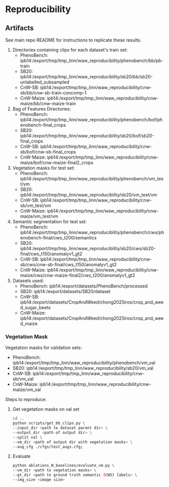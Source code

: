 # Reproducibility

## Artifacts
See main repo README for instructions to replicate these results.
1. Directories containing clips for each dataset's train set:   
    + PhenoBench: ipb14:/export/tmp/tmp_linn/waw_reproducibility/phenobench/bb/pb-train
    + SB20: ipb14:/export/tmp/tmp_linn/waw_reproducibility/sb20/bb/sb20-unlabelled_subsampled
    + CnW-SB: ipb14:/export/tmp/tmp_linn/waw_reproducibility/cnw-sb/bb/cnw-sb-train-concomp-1
    + CnW-Maize: ipb14:/export/tmp/tmp_linn/waw_reproducibility/cnw-maize/bb/cnw-maize-train
1. Bag of Features Directories:
    + PhenoBench: ipb14:/export/tmp/tmp_linn/waw_reproducibility/phenobench/bof/phenobench-final_crops
    + SB20: ipb14:/export/tmp/tmp_linn/waw_reproducibility/sb20/bof/sb20-final_crops
    + CnW-SB: ipb14:/export/tmp/tmp_linn/waw_reproducibility/cnw-sb/bof/cnw-sb-final_crops
    + CnW-Maize: ipb14:/export/tmp/tmp_linn/waw_reproducibility/cnw-maize/bof/cnw-maize-final2_crops
1. Vegetation masks for test set:
    + PhenoBench: ipb14:/export/tmp/tmp_linn/waw_reproducibility/phenobench/vm_test/vm
    + SB20: ipb14:/export/tmp/tmp_linn/waw_reproducibility/sb20/vm_test/vm
    + CnW-SB: ipb14:/export/tmp/tmp_linn/waw_reproducibility/cnw-sb/vm_test/vm
    + CnW-Maize: ipb14:/export/tmp/tmp_linn/waw_reproducibility/cnw-maize/vm_test/vm
1. Semantic segmentation for test set:
    + PhenoBench: ipb14:/export/tmp/tmp_linn/waw_reproducibility/phenobench/cws/phenobench-final/cws_t200/semantics
    + SB20: ipb14:/export/tmp/tmp_linn/waw_reproducibility/sb20/cws/sb20-final/cws_t150/anomalyv1_gt2
    + CnW-SB: ipb14:/export/tmp/tmp_linn/waw_reproducibility/cnw-sb/cws/cnw-sb-final/cws_t150/anomalyv1_gt2
    + CnW-Maize: ipb14:/export/tmp/tmp_linn/waw_reproducibility/cnw-maize/cws/cnw-maize-final2/cws_t200/anomalyv1_gt2
1. Datasets used:
    + PhenoBench: ipb14:/export/datasets/PhenoBench/processed
    + SB20: ipb14:/export/datasets/SB20/dataset
    + CnW-SB: ipb14:/export/datasets/CropAndWeed/chong2025iros/crop_and_weed_sugar_beets
    + CnW-Maize: ipb14:/export/datasets/CropAndWeed/chong2025iros/crop_and_weed_maize

### Vegetation Mask
Vegetation masks for validation sets:
+ PhenoBench: ipb14:/export/tmp/tmp_linn/waw_reproducibility/phenobench/vm_val
+ SB20: ipb14:/export/tmp/tmp_linn/waw_reproducibility/sb20/vm_val
+ CnW-SB: ipb14:/export/tmp/tmp_linn/waw_reproducibility/cnw-sb/vm_val
+ CnW-Maize: ipb14:/export/tmp/tmp_linn/waw_reproducibility/cnw-maize/vm_val

Steps to reproduce:
1. Get vegetation masks on val set
    ```bash
    cd ..
    python scripts/get_bb_clips.py \
    --input_dir <path to dataset parent dir> \
    --output_dir <path of output dir> \
    --split val \
    --vm_dir <path of output dir with vegetation masks> \
    --aug_cfg ./cfgs/test_augs.cfg;
    ```

2. Evaluate
    ```bash
    python ablations_N_baselines/evaluate_vm.py \
    --vm_dir <path to vegetation masks> \
    --gt_dir <path to ground truth semantic (CWS) labels> \
    --img_size <image size>
    ```
